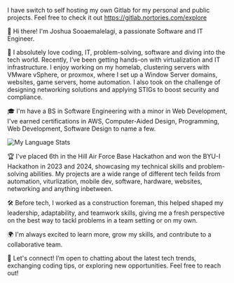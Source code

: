 I have switch to self hosting my own Gitlab for my personal and public projects.
Feel free to check it out https://gitlab.nortories.com/explore


👋 Hi there! I'm Joshua Sooaemalelagi, a passionate Software and IT Engineer.

🚀 I absolutely love coding, IT, problem-solving, software and diving into the tech world. Recently, I’ve been getting hands-on with virtualization and IT infrastructure. I enjoy working on my homelab, clustering servers with VMware vSphere, or proxmox, where I set up a Window Server domains, websites, game servers, home automation. I also took on the challenge of designing networking solutions and applying STIGs to boost security and compliance.

🎓 I'm have a BS in Software Engineering with a minor in Web Development, I've earned certifications in AWS, Computer-Aided Design, Programming, Web Development, Software Design to name a few.

![My Language Stats](https://github-readme-stats.vercel.app/api/top-langs/?username=nortories&hide=Tcl&layout=compact&langs_count=8&theme=radical)

🏆 I've placed 6th in the Hill Air Force Base Hackathon and won the BYU-I Hackathon in 2023 and 2024, showcasing my technical skills and problem-solving abilities. My projects are a wide range of different tech feilds from automation, viturlization, mobile dev, software, hardware, websites, networking and anything inbetween. 

🛠️ Before tech, I worked as a construction foreman, this helped shaped my leadership, adaptability, and teamwork skills, giving me a fresh perspective on the best way to tackl problems in a team setting or on my own.

🌍 I'm always excited to learn more, grow my skills, and contribute to a collaborative team.

🌱 Let's connect! I’m open to chatting about the latest tech trends, exchanging coding tips, or exploring new opportunities. Feel free to reach out!
